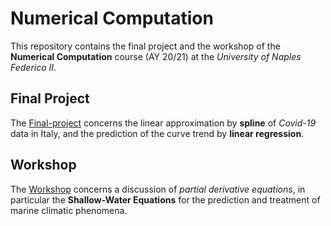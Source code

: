 # Numerical Computation
This repository contains the final project and the workshop of the **Numerical Computation** course (AY 20/21) at the *University of Naples Federico II*.

## Final Project
The [Final-project](https://github.com/dBenf/Numerical-Computation/tree/main/Final-project) concerns the linear approximation by **spline** of *Covid-19* data in Italy, and the prediction of the curve trend by **linear regression**.

## Workshop
The [Workshop](https://github.com/dBenf/Numerical-Computation/tree/main/Workshop) concerns a discussion of *partial derivative equations*, in particular the **Shallow-Water Equations** for the prediction and treatment of marine climatic phenomena.
